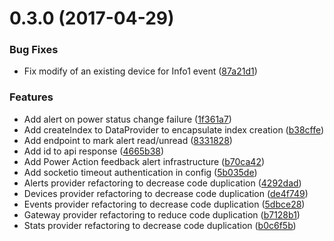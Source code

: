 <a name="0.3.0"></a>
# 0.3.0 (2017-04-29)


### Bug Fixes

* Fix modify of an existing device for Info1 event ([87a21d1](https://gitlab.com/smart-office-iot/iot-project-server/commit/87a21d1))


### Features

* Add alert on power status change failure ([1f361a7](https://gitlab.com/smart-office-iot/iot-project-server/commit/1f361a7))
* Add createIndex to DataProvider to encapsulate index creation ([b38cffe](https://gitlab.com/smart-office-iot/iot-project-server/commit/b38cffe))
* Add endpoint to mark alert read/unread ([8331828](https://gitlab.com/smart-office-iot/iot-project-server/commit/8331828))
* Add id to api response ([4665b38](https://gitlab.com/smart-office-iot/iot-project-server/commit/4665b38))
* Add Power Action feedback alert infrastructure ([b70ca42](https://gitlab.com/smart-office-iot/iot-project-server/commit/b70ca42))
* Add socketio timeout authentication in config ([5b035de](https://gitlab.com/smart-office-iot/iot-project-server/commit/5b035de))
* Alerts provider refactoring to decrease code duplication ([4292dad](https://gitlab.com/smart-office-iot/iot-project-server/commit/4292dad))
* Devices provider refactoring to decrease code duplication ([de4f749](https://gitlab.com/smart-office-iot/iot-project-server/commit/de4f749))
* Events provider refactoring to decrease code duplication ([5dbce28](https://gitlab.com/smart-office-iot/iot-project-server/commit/5dbce28))
* Gateway provider refactoring to reduce code duplication ([b7128b1](https://gitlab.com/smart-office-iot/iot-project-server/commit/b7128b1))
* Stats provider refactoring to decrease code duplication ([b0c6f5b](https://gitlab.com/smart-office-iot/iot-project-server/commit/b0c6f5b))



